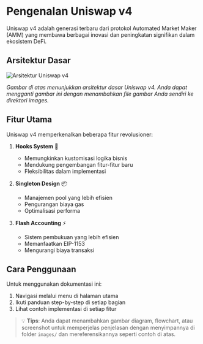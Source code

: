 # Pengenalan Uniswap v4

Uniswap v4 adalah generasi terbaru dari protokol Automated Market Maker (AMM) yang membawa berbagai inovasi dan peningkatan signifikan dalam ekosistem DeFi.

## Arsitektur Dasar

![Arsitektur Uniswap v4](images/architecture-example.png)

*Gambar di atas menunjukkan arsitektur dasar Uniswap v4. Anda dapat mengganti gambar ini dengan menambahkan file gambar Anda sendiri ke direktori images.*

## Fitur Utama

Uniswap v4 memperkenalkan beberapa fitur revolusioner:

1. **Hooks System** 🎣
   - Memungkinkan kustomisasi logika bisnis
   - Mendukung pengembangan fitur-fitur baru
   - Fleksibilitas dalam implementasi

2. **Singleton Design** 📦
   - Manajemen pool yang lebih efisien
   - Pengurangan biaya gas
   - Optimalisasi performa

3. **Flash Accounting** ⚡
   - Sistem pembukuan yang lebih efisien
   - Memanfaatkan EIP-1153
   - Mengurangi biaya transaksi

## Cara Penggunaan

Untuk menggunakan dokumentasi ini:

1. Navigasi melalui menu di halaman utama
2. Ikuti panduan step-by-step di setiap bagian
3. Lihat contoh implementasi di setiap fitur

> 💡 **Tips**: Anda dapat menambahkan gambar diagram, flowchart, atau screenshot untuk memperjelas penjelasan dengan menyimpannya di folder `images/` dan mereferensikannya seperti contoh di atas. 